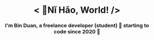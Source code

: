[//]: # (<div align="center">)

[//]: # (<img src="https://rishavanand.github.io/static/images/greetings.gif" align="center" style="width: 100%" />)

[//]: # (</div>  )

<h1 align="center">&lt; 👋Nǐ Hǎo, World! /&gt;</h1>

### <div align="center">I'm Bin Duan, a freelance developer (student) 🤯 starting to code since 2020 🚀</div>  
